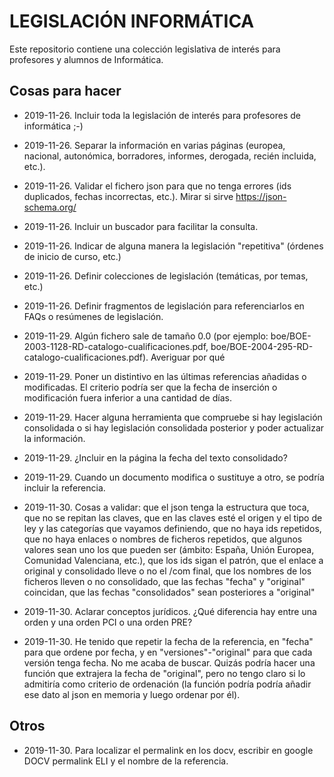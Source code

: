 # LEGISLACIÓN INFORMÁTICA

Este repositorio contiene una colección legislativa de interés para profesores y alumnos de Informática.

## Cosas para hacer

-   2019-11-26. Incluir toda la legislación de interés para profesores de informática ;-)

-   2019-11-26. Separar la información en varias páginas (europea, nacional, autonómica, borradores, informes, derogada, recién incluida, etc.).

-   2019-11-26. Validar el fichero json para que no tenga errores (ids duplicados, fechas incorrectas, etc.). Mirar si sirve https://json-schema.org/

-   2019-11-26. Incluir un buscador para facilitar la consulta.

-   2019-11-26. Indicar de alguna manera la legislación "repetitiva" (órdenes de inicio de curso, etc.)

-   2019-11-26. Definir colecciones de legislación (temáticas, por temas, etc.)

-   2019-11-26. Definir fragmentos de legislación para referenciarlos en FAQs o resúmenes de legislación.

-   2019-11-29. Algún fichero sale de tamaño 0.0 (por ejemplo: boe/BOE-2003-1128-RD-catalogo-cualificaciones.pdf, boe/BOE-2004-295-RD-catalogo-cualificaciones.pdf). Averiguar por qué

-   2019-11-29. Poner un distintivo en las últimas referencias añadidas o modificadas. El criterio podría ser que la fecha de inserción o modificación fuera inferior a una cantidad de días.

-   2019-11-29. Hacer alguna herramienta que compruebe si hay legislación consolidada o si hay legislación consolidada posterior y poder actualizar la información.

-   2019-11-29. ¿Incluir en la página la fecha del texto consolidado?

-   2019-11-29. Cuando un documento modifica o sustituye a otro, se podría incluir la referencia.

-   2019-11-30. Cosas a validar: que el json tenga la estructura que toca, que no se repitan las claves, que en las claves esté el origen y el tipo de ley y las categorías que vayamos definiendo, que no haya ids repetidos, que no haya enlaces o nombres de ficheros repetidos, que algunos valores sean uno los que pueden ser (ámbito: España, Unión Europea, Comunidad Valenciana, etc.), que los ids sigan el patrón, que el enlace a original y consolidado lleve o no el /com final, que los nombres de los ficheros lleven o no consolidado, que las fechas "fecha" y "original" coincidan, que las fechas "consolidados" sean posteriores a "original"

-   2019-11-30. Aclarar conceptos jurídicos. ¿Qué diferencia hay entre una orden y una orden PCI o una orden PRE?

-   2019-11-30. He tenido que repetir la fecha de la referencia, en "fecha" para que ordene por fecha, y en "versiones"-"original" para que cada versión tenga fecha. No me acaba de buscar. Quizás podría hacer una función que extrajera la fecha de "original", pero no tengo claro si lo admitiría como criterio de ordenación (la función podría podría añadir ese dato al json en memoria y luego ordenar por él).

## Otros

-   2019-11-30. Para localizar el permalink en los docv, escribir en google DOCV permalink ELI y el nombre de la referencia.